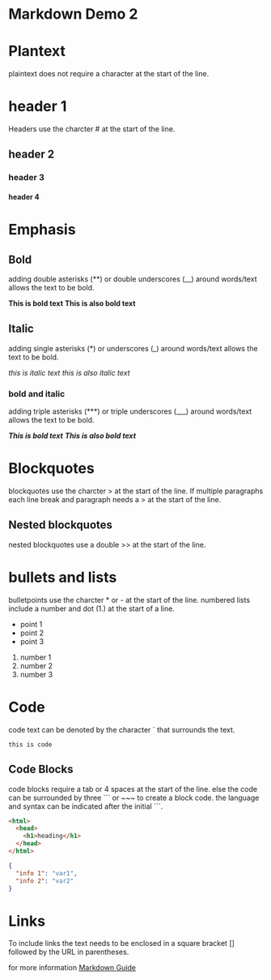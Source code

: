 # Markdown Demo 2

# Plantext

plaintext does not require a character at the start of the line.

# header 1

Headers use the charcter # at the start of the line.

## header 2

### header 3

#### header 4

# Emphasis

## Bold

adding double asterisks (\*\*) or double underscores (\_\_) around words/text allows the text to be bold.

**This is bold text**
**This is also bold text**

## Italic

adding single asterisks (\*) or underscores (\_) around words/text allows the text to be bold.

_this is italic text_
_this is also italic text_

### bold and italic

adding triple asterisks (\*\*\*) or triple underscores (\_\_\_) around words/text allows the text to be bold.

**_This is bold text_**
**_This is also bold text_**

# Blockquotes

blockquotes use the charcter > at the start of the line. If multiple paragraphs each line break and paragraph needs a > at the start of the line.

## Nested blockquotes

nested blockquotes use a double >> at the start of the line.

# bullets and lists

bulletpoints use the charcter \* or - at the start of the line. numbered lists include a number and dot (1.) at the start of a line.

- point 1
- point 2
- point 3

1. number 1
1. number 2
1. number 3

# Code

code text can be denoted by the character ` that surrounds the text.

`this is code`

## Code Blocks

code blocks require a tab or 4 spaces at the start of the line. else the code can be surrounded by three \`\`\` or ~~~ to create a block code. the language and syntax can be indicated after the initial \`\`\`.

```html
<html>
  <head>
    <h1>heading</h1>
  </head>
</html>
```

```json
{
  "info 1": "var1",
  "info 2": "var2"
}
```

# Links

To include links the text needs to be enclosed in a square bracket \[\] followed by the URL in parentheses.

for more information [Markdown Guide](https://www.markdownguide.org/basic-syntax/)

